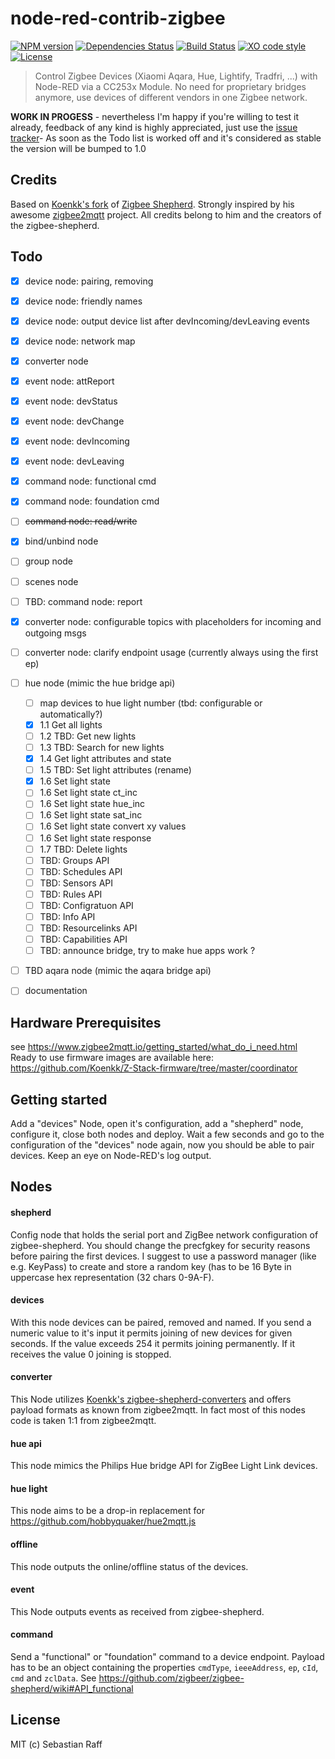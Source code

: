 # node-red-contrib-zigbee

[![NPM version](https://badge.fury.io/js/node-red-contrib-zigbee.svg)](http://badge.fury.io/js/node-red-contrib-zigbee)
[![Dependencies Status](https://david-dm.org/hobbyquaker/node-red-contrib-zigbee/status.svg)](https://david-dm.org/hobbyquaker/node-red-contrib-zigbee)
[![Build Status](https://travis-ci.org/hobbyquaker/node-red-contrib-zigbee.svg?branch=master)](https://travis-ci.org/hobbyquaker/node-red-contrib-zigbee)
[![XO code style](https://img.shields.io/badge/code_style-XO-5ed9c7.svg)](https://github.com/sindresorhus/xo)
[![License][mit-badge]][mit-url]

> Control Zigbee Devices (Xiaomi Aqara, Hue, Lightify, Tradfri, ...) with Node-RED via a CC253x Module. No need for
proprietary bridges anymore, use devices of different vendors in one Zigbee network.

**WORK IN PROGESS** - nevertheless I'm happy if you're willing to test it already, feedback of any kind is highly 
appreciated, just use the [issue tracker](https://github.com/hobbyquaker/node-red-contrib-zigbee/issues)- As soon as the
Todo list is worked off and it's considered as stable the version will be bumped to 1.0

## Credits

Based on [Koenkk's fork](https://github.com/Koenkk/zigbee-shepherd) of 
[Zigbee Shepherd](https://github.com/zigbeer/zigbee-shepherd). Strongly inspired by his awesome
[zigbee2mqtt](https://github.com/Koenkk/zigbee2mqtt) project. All credits belong to him and the creators of the 
zigbee-shepherd.


## Todo

- [x] device node: pairing, removing
- [x] device node: friendly names
- [x] device node: output device list after devIncoming/devLeaving events
- [x] device node: network map
- [x] converter node 
- [x] event node: attReport 
- [x] event node: devStatus 
- [x] event node: devChange 
- [x] event node: devIncoming 
- [x] event node: devLeaving 
- [x] command node: functional cmd 
- [x] command node: foundation cmd 
- [ ] ~~command node: read/write~~
- [x] bind/unbind node
- [ ] group node
- [ ] scenes node
- [ ] TBD: command node: report
- [x] converter node: configurable topics with placeholders for incoming and outgoing msgs
- [ ] converter node: clarify endpoint usage (currently always using the first ep)
- [ ] hue node (mimic the hue bridge api)
  - [ ] map devices to hue light number (tbd: configurable or automatically?)
  - [x] 1.1 Get all lights
  - [ ] 1.2 TBD: Get new lights
  - [ ] 1.3 TBD: Search for new lights
  - [x] 1.4 Get light attributes and state
  - [ ] 1.5 TBD: Set light attributes (rename)
  - [x] 1.6 Set light state
  - [ ] 1.6 Set light state ct_inc
  - [ ] 1.6 Set light state hue_inc
  - [ ] 1.6 Set light state sat_inc
  - [ ] 1.6 Set light state convert xy values
  - [ ] 1.6 Set light state response
  - [ ] 1.7 TBD: Delete lights
  - [ ] TBD: Groups API
  - [ ] TBD: Schedules API
  - [ ] TBD: Sensors API
  - [ ] TBD: Rules API
  - [ ] TBD: Configratuon API
  - [ ] TBD: Info API
  - [ ] TBD: Resourcelinks API
  - [ ] TBD: Capabilities API
  - [ ] TBD: announce bridge, try to make hue apps work ?
- [ ] TBD aqara node (mimic the aqara bridge api)
- [ ] documentation



## Hardware Prerequisites

see https://www.zigbee2mqtt.io/getting_started/what_do_i_need.html
Ready to use firmware images are available here: https://github.com/Koenkk/Z-Stack-firmware/tree/master/coordinator

## Getting started

Add a "devices" Node, open it's configuration, add a "shepherd" node, configure it, close both nodes and deploy. Wait
a few seconds and go to the configuration of the "devices" node again, now you should be able to pair devices. Keep
an eye on Node-RED's log output.


## Nodes

#### shepherd

Config node that holds the serial port and ZigBee network configuration of zigbee-shepherd. You should change the 
precfgkey for security reasons before pairing the first devices. I suggest to use a password manager (like e.g. KeyPass) 
to create and store a random key (has to be 16 Byte in uppercase hex representation (32 chars 0-9A-F). 


#### devices

With this node devices can be paired, removed and named. If you send a numeric value to it's input it permits joining
of new devices for given seconds. If the value exceeds 254 it permits joining permanently. If it receives the value 0
joining is stopped. 


#### converter

This Node utilizes [Koenkk's zigbee-shepherd-converters](https://github.com/Koenkk/zigbee-shepherd-converters) and 
offers payload formats as known from zigbee2mqtt. In fact most of this nodes code is taken 1:1 from zigbee2mqtt.


#### hue api

This node mimics the Philips Hue bridge API for ZigBee Light Link devices.


#### hue light

This node aims to be a drop-in replacement for https://github.com/hobbyquaker/hue2mqtt.js


#### offline

This node outputs the online/offline status of the devices.


#### event

This Node outputs events as received from zigbee-shepherd. 


#### command

Send a "functional" or "foundation" command to a device endpoint. Payload has to be an object containing the properties 
`cmdType`, `ieeeAddress`, `ep`, `cId`, `cmd` and `zclData`. See 
https://github.com/zigbeer/zigbee-shepherd/wiki#API_functional



## License

MIT (c) Sebastian Raff

[mit-badge]: https://img.shields.io/badge/License-MIT-blue.svg?style=flat
[mit-url]: LICENSE
